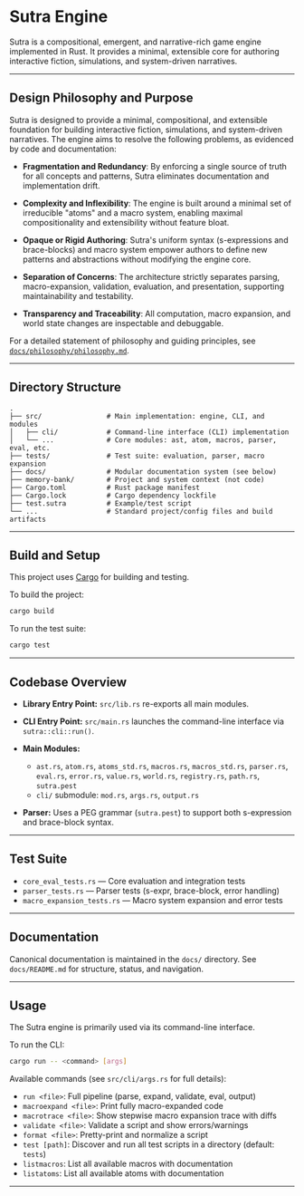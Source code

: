 # Sutra Engine

Sutra is a compositional, emergent, and narrative-rich game engine implemented in Rust.
It provides a minimal, extensible core for authoring interactive fiction, simulations, and system-driven narratives.

---

## Design Philosophy and Purpose

Sutra is designed to provide a minimal, compositional, and extensible foundation for building interactive fiction, simulations, and system-driven narratives.
The engine aims to resolve the following problems, as evidenced by code and documentation:

- **Fragmentation and Redundancy**:
  By enforcing a single source of truth for all concepts and patterns, Sutra eliminates documentation and implementation drift.

- **Complexity and Inflexibility**:
  The engine is built around a minimal set of irreducible "atoms" and a macro system, enabling maximal compositionality and extensibility without feature bloat.

- **Opaque or Rigid Authoring**:
  Sutra's uniform syntax (s-expressions and brace-blocks) and macro system empower authors to define new patterns and abstractions without modifying the engine core.

- **Separation of Concerns**:
  The architecture strictly separates parsing, macro-expansion, validation, evaluation, and presentation, supporting maintainability and testability.

- **Transparency and Traceability**:
  All computation, macro expansion, and world state changes are inspectable and debuggable.

For a detailed statement of philosophy and guiding principles, see [`docs/philosophy/philosophy.md`](docs/philosophy/philosophy.md).

---

## Directory Structure

```
.
├── src/                # Main implementation: engine, CLI, and modules
│   ├── cli/            # Command-line interface (CLI) implementation
│   └── ...             # Core modules: ast, atom, macros, parser, eval, etc.
├── tests/              # Test suite: evaluation, parser, macro expansion
├── docs/               # Modular documentation system (see below)
├── memory-bank/        # Project and system context (not code)
├── Cargo.toml          # Rust package manifest
├── Cargo.lock          # Cargo dependency lockfile
├── test.sutra          # Example/test script
└── ...                 # Standard project/config files and build artifacts
```

---

## Build and Setup

This project uses [Cargo](https://doc.rust-lang.org/cargo/) for building and testing.

To build the project:
```sh
cargo build
```

To run the test suite:
```sh
cargo test
```

---

## Codebase Overview

- **Library Entry Point:**
  `src/lib.rs` re-exports all main modules.

- **CLI Entry Point:**
  `src/main.rs` launches the command-line interface via `sutra::cli::run()`.

- **Main Modules:**
  - `ast.rs`, `atom.rs`, `atoms_std.rs`, `macros.rs`, `macros_std.rs`, `parser.rs`, `eval.rs`, `error.rs`, `value.rs`, `world.rs`, `registry.rs`, `path.rs`, `sutra.pest`
  - `cli/` submodule: `mod.rs`, `args.rs`, `output.rs`

- **Parser:**
  Uses a PEG grammar (`sutra.pest`) to support both s-expression and brace-block syntax.

---

## Test Suite

- `core_eval_tests.rs` — Core evaluation and integration tests
- `parser_tests.rs` — Parser tests (s-expr, brace-block, error handling)
- `macro_expansion_tests.rs` — Macro system expansion and error tests

---

## Documentation

Canonical documentation is maintained in the `docs/` directory.
See `docs/README.md` for structure, status, and navigation.

---

## Usage

The Sutra engine is primarily used via its command-line interface.

To run the CLI:
```sh
cargo run -- <command> [args]
```

Available commands (see `src/cli/args.rs` for full details):

- `run <file>`: Full pipeline (parse, expand, validate, eval, output)
- `macroexpand <file>`: Print fully macro-expanded code
- `macrotrace <file>`: Show stepwise macro expansion trace with diffs
- `validate <file>`: Validate a script and show errors/warnings
- `format <file>`: Pretty-print and normalize a script
- `test [path]`: Discover and run all test scripts in a directory (default: `tests`)
- `listmacros`: List all available macros with documentation
- `listatoms`: List all available atoms with documentation

---